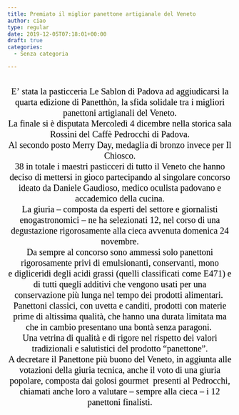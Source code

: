 ```yaml
---
title: Premiato il miglior panettone artigianale del Veneto
author: ciao
type: regular
date: 2019-12-05T07:18:01+00:00
draft: true
categories:
  - Senza categoria

---
```

<p class="s3" style="margin-top:0;margin-bottom:0;line-height:21.60000038147px;text-align:center;color:rgb(0,0,0);font-family:-webkit-standard;font-size:18px;font-style:normal;font-variant-caps:normal;font-weight:normal;letter-spacing:normal;orphans:auto;text-indent:0;text-transform:none;white-space:normal;widows:auto;word-spacing:0;-webkit-text-size-adjust:none;text-decoration:none;">
  <span style="line-height:21.60000038147px;">&nbsp;</span>
</p>

<p class="s3" style="margin-top:0;margin-bottom:0;line-height:21.60000038147px;text-align:center;color:rgb(0,0,0);font-family:-webkit-standard;font-size:18px;font-style:normal;font-variant-caps:normal;font-weight:normal;letter-spacing:normal;orphans:auto;text-indent:0;text-transform:none;white-space:normal;widows:auto;word-spacing:0;-webkit-text-size-adjust:none;text-decoration:none;">
  <span class="s5" style="line-height:12px;font-size:10px;font-family:-webkit-standard;color:rgb(0,0,0);"><span class="bumpedFont20" style="line-height:24px;font-size:2em;">E&#8217;</span></span><span class="s5" style="line-height:12px;font-size:10px;font-family:-webkit-standard;color:rgb(0,0,0);"><span class="bumpedFont20" style="line-height:24px;font-size:2em;"><span class="Apple-converted-space">&nbsp;</span></span></span><span class="s5" style="line-height:12px;font-size:10px;font-family:-webkit-standard;color:rgb(0,0,0);"><span class="bumpedFont20" style="line-height:24px;font-size:2em;">stata</span></span><span class="s5" style="line-height:12px;font-size:10px;font-family:-webkit-standard;color:rgb(0,0,0);"><span class="bumpedFont20" style="line-height:24px;font-size:2em;"><span class="Apple-converted-space">&nbsp;</span></span></span><span class="s5" style="line-height:12px;font-size:10px;font-family:-webkit-standard;color:rgb(0,0,0);"><span class="bumpedFont20" style="line-height:24px;font-size:2em;">la pasticceria Le</span></span><span class="s5" style="line-height:12px;font-size:10px;font-family:-webkit-standard;color:rgb(0,0,0);"><span class="bumpedFont20" style="line-height:24px;font-size:2em;"><span class="Apple-converted-space">&nbsp;</span></span></span><span class="s5" style="line-height:12px;font-size:10px;font-family:-webkit-standard;color:rgb(0,0,0);"><span class="bumpedFont20" style="line-height:24px;font-size:2em;">Sablon</span></span><span class="s5" style="line-height:12px;font-size:10px;font-family:-webkit-standard;color:rgb(0,0,0);"><span class="bumpedFont20" style="line-height:24px;font-size:2em;"><span class="Apple-converted-space">&nbsp;</span></span></span><span class="s5" style="line-height:12px;font-size:10px;font-family:-webkit-standard;color:rgb(0,0,0);"><span class="bumpedFont20" style="line-height:24px;font-size:2em;">di Padova ad aggiudicarsi la quarta edizione di</span></span><span class="s5" style="line-height:12px;font-size:10px;font-family:-webkit-standard;color:rgb(0,0,0);"><span class="bumpedFont20" style="line-height:24px;font-size:2em;"><span class="Apple-converted-space">&nbsp;</span></span></span><span class="s5" style="line-height:12px;font-size:10px;font-family:-webkit-standard;color:rgb(0,0,0);"><span class="bumpedFont20" style="line-height:24px;font-size:2em;">Panetthòn</span></span><span class="s5" style="line-height:12px;font-size:10px;font-family:-webkit-standard;color:rgb(0,0,0);"><span class="bumpedFont20" style="line-height:24px;font-size:2em;">, la sfida solidale tra i migliori panettoni arti</span></span><span class="s5" style="line-height:12px;font-size:10px;font-family:-webkit-standard;color:rgb(0,0,0);"><span class="bumpedFont20" style="line-height:24px;font-size:2em;">gianali del Veneto.</span></span>
</p>

<p class="s3" style="margin-top:0;margin-bottom:0;line-height:21.60000038147px;text-align:center;color:rgb(0,0,0);font-family:-webkit-standard;font-size:18px;font-style:normal;font-variant-caps:normal;font-weight:normal;letter-spacing:normal;orphans:auto;text-indent:0;text-transform:none;white-space:normal;widows:auto;word-spacing:0;-webkit-text-size-adjust:none;text-decoration:none;">
  <span class="s5" style="line-height:12px;font-size:10px;font-family:-webkit-standard;color:rgb(0,0,0);"><span class="bumpedFont20" style="line-height:24px;font-size:2em;">La finale si è disputata Mercoledì 4 dicembre nella storica sala Rossini del Caffè</span></span><span class="s5" style="line-height:12px;font-size:10px;font-family:-webkit-standard;color:rgb(0,0,0);"><span class="bumpedFont20" style="line-height:24px;font-size:2em;"><span class="Apple-converted-space">&nbsp;</span></span></span><span class="s5" style="line-height:12px;font-size:10px;font-family:-webkit-standard;color:rgb(0,0,0);"><span class="bumpedFont20" style="line-height:24px;font-size:2em;">Pedrocchi</span></span><span class="s5" style="line-height:12px;font-size:10px;font-family:-webkit-standard;color:rgb(0,0,0);"><span class="bumpedFont20" style="line-height:24px;font-size:2em;"><span class="Apple-converted-space">&nbsp;</span></span></span><span class="s5" style="line-height:12px;font-size:10px;font-family:-webkit-standard;color:rgb(0,0,0);"><span class="bumpedFont20" style="line-height:24px;font-size:2em;">di Padova.</span></span>
</p>

<p class="s3" style="margin-top:0;margin-bottom:0;line-height:21.60000038147px;text-align:center;color:rgb(0,0,0);font-family:-webkit-standard;font-size:18px;font-style:normal;font-variant-caps:normal;font-weight:normal;letter-spacing:normal;orphans:auto;text-indent:0;text-transform:none;white-space:normal;widows:auto;word-spacing:0;-webkit-text-size-adjust:none;text-decoration:none;">
  <span class="s5" style="line-height:12px;font-size:10px;font-family:-webkit-standard;color:rgb(0,0,0);"><span class="bumpedFont20" style="line-height:24px;font-size:2em;">Al secondo posto</span></span><span class="s5" style="line-height:12px;font-size:10px;font-family:-webkit-standard;color:rgb(0,0,0);"><span class="bumpedFont20" style="line-height:24px;font-size:2em;"><span class="Apple-converted-space">&nbsp;</span></span></span><span class="s5" style="line-height:12px;font-size:10px;font-family:-webkit-standard;color:rgb(0,0,0);"><span class="bumpedFont20" style="line-height:24px;font-size:2em;">Merry</span></span><span class="s5" style="line-height:12px;font-size:10px;font-family:-webkit-standard;color:rgb(0,0,0);"><span class="bumpedFont20" style="line-height:24px;font-size:2em;"><span class="Apple-converted-space">&nbsp;</span></span></span><span class="s5" style="line-height:12px;font-size:10px;font-family:-webkit-standard;color:rgb(0,0,0);"><span class="bumpedFont20" style="line-height:24px;font-size:2em;">Day</span></span><span class="s5" style="line-height:12px;font-size:10px;font-family:-webkit-standard;color:rgb(0,0,0);"><span class="bumpedFont20" style="line-height:24px;font-size:2em;">, medaglia di bronzo invece per Il Chiosco.</span></span>
</p>

<p class="s3" style="margin-top:0;margin-bottom:0;line-height:21.60000038147px;text-align:center;color:rgb(0,0,0);font-family:-webkit-standard;font-size:18px;font-style:normal;font-variant-caps:normal;font-weight:normal;letter-spacing:normal;orphans:auto;text-indent:0;text-transform:none;white-space:normal;widows:auto;word-spacing:0;-webkit-text-size-adjust:none;text-decoration:none;">
  <span class="s5" style="line-height:12px;font-size:10px;font-family:-webkit-standard;color:rgb(0,0,0);"><span class="bumpedFont20" style="line-height:24px;font-size:2em;">38 in totale i maestri pasticceri di tutto il Veneto che hanno deciso di mettersi in gioco partecipando al singolare concorso ideato da Daniele Gaudioso, medico oculista padovano e accademico della cucina.</span></span>
</p>

<p class="s3" style="margin-top:0;margin-bottom:0;line-height:21.60000038147px;text-align:center;color:rgb(0,0,0);font-family:-webkit-standard;font-size:18px;font-style:normal;font-variant-caps:normal;font-weight:normal;letter-spacing:normal;orphans:auto;text-indent:0;text-transform:none;white-space:normal;widows:auto;word-spacing:0;-webkit-text-size-adjust:none;text-decoration:none;">
  <span class="s5" style="line-height:12px;font-size:10px;font-family:-webkit-standard;color:rgb(0,0,0);"><span class="bumpedFont20" style="line-height:24px;font-size:2em;">La giuria &#8211; composta</span></span><span class="s5" style="line-height:12px;font-size:10px;font-family:-webkit-standard;color:rgb(0,0,0);"><span class="bumpedFont20" style="line-height:24px;font-size:2em;"><span class="Apple-converted-space">&nbsp;</span></span></span><span class="s5" style="line-height:12px;font-size:10px;font-family:-webkit-standard;color:rgb(0,0,0);"><span class="bumpedFont20" style="line-height:24px;font-size:2em;">da</span></span><span class="s5" style="line-height:12px;font-size:10px;font-family:-webkit-standard;color:rgb(0,0,0);"><span class="bumpedFont20" style="line-height:24px;font-size:2em;"><span class="Apple-converted-space">&nbsp;</span></span></span><span class="s5" style="line-height:12px;font-size:10px;font-family:-webkit-standard;color:rgb(0,0,0);"><span class="bumpedFont20" style="line-height:24px;font-size:2em;">esperti del settore e giornalisti enogastronomici &#8211; ne ha selezionati 12, nel corso di una degustazione rigorosamente alla cieca avvenuta domenica 24 novembre.</span></span>
</p>

<p class="s3" style="margin-top:0;margin-bottom:0;line-height:21.60000038147px;text-align:center;color:rgb(0,0,0);font-family:-webkit-standard;font-size:18px;font-style:normal;font-variant-caps:normal;font-weight:normal;letter-spacing:normal;orphans:auto;text-indent:0;text-transform:none;white-space:normal;widows:auto;word-spacing:0;-webkit-text-size-adjust:none;text-decoration:none;">
  <span class="s5" style="line-height:12px;font-size:10px;font-family:-webkit-standard;color:rgb(0,0,0);"><span class="bumpedFont20" style="line-height:24px;font-size:2em;">Da sempre al concorso sono ammessi solo panettoni rigorosamente privi di emulsionanti, conservanti, mono e</span></span><span class="s5" style="line-height:12px;font-size:10px;font-family:-webkit-standard;color:rgb(0,0,0);"><span class="bumpedFont20" style="line-height:24px;font-size:2em;"><span class="Apple-converted-space">&nbsp;</span></span></span><span class="s5" style="line-height:12px;font-size:10px;font-family:-webkit-standard;color:rgb(0,0,0);"><span class="bumpedFont20" style="line-height:24px;font-size:2em;">digliceridi</span></span><span class="s5" style="line-height:12px;font-size:10px;font-family:-webkit-standard;color:rgb(0,0,0);"><span class="bumpedFont20" style="line-height:24px;font-size:2em;"><span class="Apple-converted-space">&nbsp;</span></span></span><span class="s5" style="line-height:12px;font-size:10px;font-family:-webkit-standard;color:rgb(0,0,0);"><span class="bumpedFont20" style="line-height:24px;font-size:2em;">degli acidi grassi (quelli classificati come E471) e di tutti quegli additivi che</span></span><span class="s5" style="line-height:12px;font-size:10px;font-family:-webkit-standard;color:rgb(0,0,0);"><span class="bumpedFont20" style="line-height:24px;font-size:2em;"><span class="Apple-converted-space">&nbsp;</span></span></span><span class="s5" style="line-height:12px;font-size:10px;font-family:-webkit-standard;color:rgb(0,0,0);"><span class="bumpedFont20" style="line-height:24px;font-size:2em;">vengono</span></span><span class="s5" style="line-height:12px;font-size:10px;font-family:-webkit-standard;color:rgb(0,0,0);"><span class="bumpedFont20" style="line-height:24px;font-size:2em;"><span class="Apple-converted-space">&nbsp;</span></span></span><span class="s5" style="line-height:12px;font-size:10px;font-family:-webkit-standard;color:rgb(0,0,0);"><span class="bumpedFont20" style="line-height:24px;font-size:2em;">usati per una conservazione più lunga nel tempo dei prodotti alimentari.&nbsp;</span></span>
</p>

<p class="s3" style="margin-top:0;margin-bottom:0;line-height:21.60000038147px;text-align:center;color:rgb(0,0,0);font-family:-webkit-standard;font-size:18px;font-style:normal;font-variant-caps:normal;font-weight:normal;letter-spacing:normal;orphans:auto;text-indent:0;text-transform:none;white-space:normal;widows:auto;word-spacing:0;-webkit-text-size-adjust:none;text-decoration:none;">
  <span class="s5" style="line-height:12px;font-size:10px;font-family:-webkit-standard;color:rgb(0,0,0);"><span class="bumpedFont20" style="line-height:24px;font-size:2em;">Panettoni classici, con uvetta e canditi, prodotti con materie prime di altissima qualità, che hanno una durata limitata ma che in cambio presentano una bontà senza paragoni.&nbsp;</span></span>
</p>

<p class="s3" style="margin-top:0;margin-bottom:0;line-height:21.60000038147px;text-align:center;color:rgb(0,0,0);font-family:-webkit-standard;font-size:18px;font-style:normal;font-variant-caps:normal;font-weight:normal;letter-spacing:normal;orphans:auto;text-indent:0;text-transform:none;white-space:normal;widows:auto;word-spacing:0;-webkit-text-size-adjust:none;text-decoration:none;">
  <span class="s5" style="line-height:12px;font-size:10px;font-family:-webkit-standard;color:rgb(0,0,0);"><span class="bumpedFont20" style="line-height:24px;font-size:2em;">Una vetrina di qualità e di rigore nel rispetto dei valori tradizionali e salutistici del prodotto “panettone”.</span></span>
</p>

<p class="s3" style="margin-top:0;margin-bottom:0;line-height:21.60000038147px;text-align:center;color:rgb(0,0,0);font-family:-webkit-standard;font-size:18px;font-style:normal;font-variant-caps:normal;font-weight:normal;letter-spacing:normal;orphans:auto;text-indent:0;text-transform:none;white-space:normal;widows:auto;word-spacing:0;-webkit-text-size-adjust:none;text-decoration:none;">
  <span class="s5" style="line-height:12px;font-size:10px;font-family:-webkit-standard;color:rgb(0,0,0);"><span class="bumpedFont20" style="line-height:24px;font-size:2em;">A decretare il Panettone più buono del Veneto, in aggiunta alle votazioni della giuria tecnica, anche il voto di una giuria popolare, composta dai golosi</span></span><span class="s5" style="line-height:12px;font-size:10px;font-family:-webkit-standard;color:rgb(0,0,0);"><span class="bumpedFont20" style="line-height:24px;font-size:2em;"><span class="Apple-converted-space">&nbsp;</span></span></span><span class="s5" style="line-height:12px;font-size:10px;font-family:-webkit-standard;color:rgb(0,0,0);"><span class="bumpedFont20" style="line-height:24px;font-size:2em;">gourmet</span></span><span class="s5" style="line-height:12px;font-size:10px;font-family:-webkit-standard;color:rgb(0,0,0);"><span class="bumpedFont20" style="line-height:24px;font-size:2em;">&nbsp; presenti al</span></span><span class="s5" style="line-height:12px;font-size:10px;font-family:-webkit-standard;color:rgb(0,0,0);"><span class="bumpedFont20" style="line-height:24px;font-size:2em;"><span class="Apple-converted-space">&nbsp;</span></span></span><span class="s5" style="line-height:12px;font-size:10px;font-family:-webkit-standard;color:rgb(0,0,0);"><span class="bumpedFont20" style="line-height:24px;font-size:2em;">Pedrocchi</span></span><span class="s5" style="line-height:12px;font-size:10px;font-family:-webkit-standard;color:rgb(0,0,0);"><span class="bumpedFont20" style="line-height:24px;font-size:2em;">, chiamati anche loro a valutare – sempre alla cieca – i 12 panettoni finalisti.</span></span>
</p>